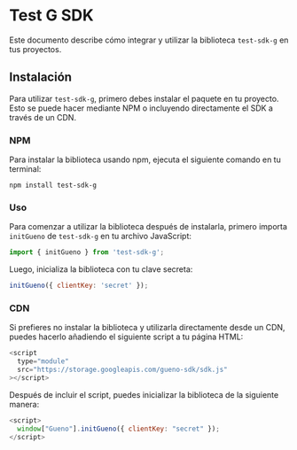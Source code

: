 # Test G SDK

Este documento describe cómo integrar y utilizar la biblioteca `test-sdk-g` en tus proyectos.

## Instalación

Para utilizar `test-sdk-g`, primero debes instalar el paquete en tu proyecto. Esto se puede hacer mediante NPM o incluyendo directamente el SDK a través de un CDN.

### NPM

Para instalar la biblioteca usando npm, ejecuta el siguiente comando en tu terminal:

```batch
npm install test-sdk-g
```

### Uso

Para comenzar a utilizar la biblioteca después de instalarla, primero importa `initGueno` de `test-sdk-g` en tu archivo JavaScript:

```javascript
import { initGueno } from 'test-sdk-g';
```

Luego, inicializa la biblioteca con tu clave secreta:

```javascript
initGueno({ clientKey: 'secret' });
```

### CDN

Si prefieres no instalar la biblioteca y utilizarla directamente desde un CDN, puedes hacerlo añadiendo el siguiente script a tu página HTML:

```javascript
<script
  type="module"
  src="https://storage.googleapis.com/gueno-sdk/sdk.js"
></script>
```

Después de incluir el script, puedes inicializar la biblioteca de la siguiente manera:

```javascript
<script>
  window["Gueno"].initGueno({ clientKey: "secret" });
</script>
```
